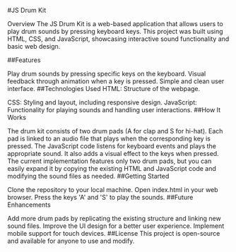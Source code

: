 
#JS Drum Kit

Overview
The JS Drum Kit is a web-based application that allows users to play drum sounds by pressing keyboard keys. This project was built using HTML, CSS, and JavaScript, showcasing interactive sound functionality and basic web design.

##Features

Play drum sounds by pressing specific keys on the keyboard.
Visual feedback through animation when a key is pressed.
Simple and clean user interface.
##Technologies Used
HTML: Structure of the webpage.

CSS: Styling and layout, including responsive design.
JavaScript: Functionality for playing sounds and handling user interactions.
##How It Works

The drum kit consists of two drum pads (A for clap and S for hi-hat). Each pad is linked to an audio file that plays when the corresponding key is pressed.
The JavaScript code listens for keyboard events and plays the appropriate sound. It also adds a visual effect to the keys when pressed.
The current implementation features only two drum pads, but you can easily expand it by copying the existing HTML and JavaScript code and modifying the sound files as needed.
##Getting Started

Clone the repository to your local machine.
Open index.html in your web browser.
Press the keys 'A' and 'S' to play the sounds.
##Future Enhancements

Add more drum pads by replicating the existing structure and linking new sound files.
Improve the UI design for a better user experience.
Implement mobile support for touch devices.
##License
This project is open-source and available for anyone to use and modify.
